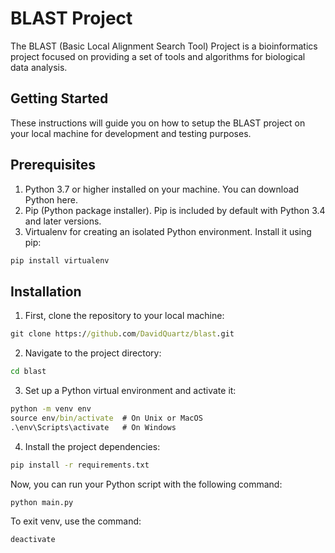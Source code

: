 # BLAST Project
The BLAST (Basic Local Alignment Search Tool) Project is a bioinformatics project focused on providing a set of tools and algorithms for biological data analysis.

## Getting Started
These instructions will guide you on how to setup the BLAST project on your local machine for development and testing purposes.

## Prerequisites
1. Python 3.7 or higher installed on your machine. You can download Python here.
2. Pip (Python package installer). Pip is included by default with Python 3.4 and later versions.
3. Virtualenv for creating an isolated Python environment. Install it using pip:

```cmd
pip install virtualenv
```

## Installation
1. First, clone the repository to your local machine:
```cmd
git clone https://github.com/DavidQuartz/blast.git
```

2. Navigate to the project directory:
```cmd
cd blast
```

3. Set up a Python virtual environment and activate it:
```cmd
python -m venv env
source env/bin/activate  # On Unix or MacOS
.\env\Scripts\activate   # On Windows

```

4. Install the project dependencies:
```cmd
pip install -r requirements.txt
```

Now, you can run your Python script with the following command:
```cmd
python main.py
```

To exit venv, use the command:
```cmd
deactivate
```